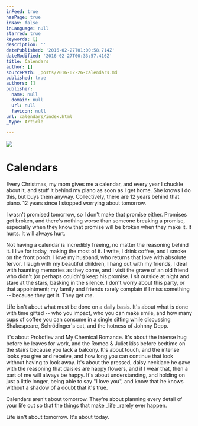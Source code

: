```yaml
---
inFeed: true
hasPage: true
inNav: false
inLanguage: null
starred: true
keywords: []
description: ''
datePublished: '2016-02-27T01:00:58.714Z'
dateModified: '2016-02-27T00:33:57.416Z'
title: Calendars
author: []
sourcePath: _posts/2016-02-26-calendars.md
published: true
authors: []
publisher:
  name: null
  domain: null
  url: null
  favicon: null
url: calendars/index.html
_type: Article

---
```

![](https://the-grid-user-content.s3-us-west-2.amazonaws.com/163a0153-4187-4979-9eb2-6a56a679473d.jpg)

# Calendars

Every Christmas, my mom gives me a calendar, and every year I chuckle about it, and stuff it behind my piano as soon as I get home. She knows I do this, but buys them anyway. Collectively, there are 12 years behind that piano. 12 years since I stopped worrying about tomorrow.

I wasn't promised tomorrow, so I don't make that promise either. Promises get broken, and there's nothing worse than someone breaking a promise, especially when they know that promise will be broken when they make it. It hurts. It will always hurt.

Not having a calendar is incredibly freeing, no matter the reasoning behind it. I live for today, making the most of it. I write, I drink coffee, and I smoke on the front porch. I love my husband, who returns that love with absolute fervor. I laugh with my beautiful children, I hang out with my friends, I deal with haunting memories as they come, and I visit the grave of an old friend who didn't (or perhaps couldn't) keep his promise. I sit outside at night and stare at the stars, basking in the silence. I don't worry about this party, or that appointment; my family and friends rarely complain if I miss something -- because they get it. They get _me_.

Life isn't about what must be done on a daily basis. It's about what is done with time gifted -- who you impact, who you can make smile, and how many cups of coffee you can consume in a single sitting while discussing Shakespeare, Schrödinger's cat, and the hotness of Johnny Depp.

It's about Prokofiev and My Chemical Romance. It's about the intense hug before he leaves for work, and the Romeo & Juliet kiss before bedtime on the stairs because you lack a balcony. It's about touch, and the intense looks you give and receive, and how long you can continue that look without having to look away. It's about the pressed, daisy necklace he gave with the reasoning that daisies are happy flowers, and if I wear that, then a part of me will always be happy. It's about understanding, and holding on just a little longer, being able to say "I love you", and know that he knows without a shadow of a doubt that it's true.

Calendars aren't about tomorrow. They're about planning every detail of your life out so that the things that make _life _rarely ever happen.

Life isn't about tomorrow. It's about today.